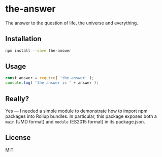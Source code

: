 # the-answer

The answer to the question of life, the universe and everything.


## Installation

```bash
npm install --save the-answer
```


## Usage

```js
const answer = require( 'the-answer' );
console.log( 'the answer is ' + answer );
```


## Really?

Yes — I needed a simple module to demonstrate how to import npm packages into Rollup bundles. In particular, this package exposes both a `main` (UMD format) and `module` (ES2015 format) in its package.json.


## License

MIT